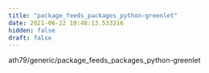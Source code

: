 ```yaml
---
title: "package_feeds_packages_python-greenlet"
date: 2021-06-22 10:48:13.533216
hidden: false
draft: false
---
```


ath79/generic/package_feeds_packages_python-greenlet


